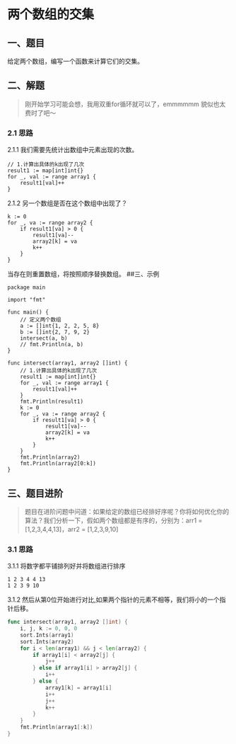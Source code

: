 # 两个数组的交集
## 一、题目
给定两个数组，编写一个函数来计算它们的交集。
## 二、解题
> 刚开始学习可能会想，我用双重for循环就可以了，emmmmmm 貌似也太费时了吧～

### 2.1 思路
2.1.1 我们需要先统计出数组中元素出现的次数。
``` golang
// 1.计算出具体的k出现了几次
result1 := map[int]int{}
for _, val := range array1 {
    result1[val]++
}
```
2.1.2 另一个数组是否在这个数组中出现了？
``` golang
k := 0
for _, va := range array2 {
    if result1[va] > 0 {
        result1[va]--
        array2[k] = va
        k++
    }
}
```
当存在则重置数组，将按照顺序替换数组。
##三、示例
``` golang
package main

import "fmt"

func main() {
	// 定义两个数组
	a := []int{1, 2, 2, 5, 8}
	b := []int{2, 7, 9, 2}
	intersect(a, b)
	// fmt.Println(a, b)
}

func intersect(array1, array2 []int) {
	// 1.计算出具体的k出现了几次
	result1 := map[int]int{}
	for _, val := range array1 {
		result1[val]++
	}
	fmt.Println(result1)
	k := 0
	for _, va := range array2 {
		if result1[va] > 0 {
			result1[va]--
			array2[k] = va
			k++
		}
	}
	fmt.Println(array2)
	fmt.Println(array2[0:k])
}
```
## 三、题目进阶
> 题目在进阶问题中问道：如果给定的数组已经排好序呢？你将如何优化你的算法？我们分析一下，假如两个数组都是有序的，分别为：arr1 = [1,2,3,4,4,13]，arr2 = [1,2,3,9,10]
### 3.1 思路
3.1.1 将数字都平铺排列好并将数组进行排序
```
1 2 3 4 4 13
1 2 3 9 10
```
3.1.2 然后从第0位开始进行对比,如果两个指针的元素不相等，我们将小的一个指针后移。
```go
func intersect(array1, array2 []int) {
	i, j, k := 0, 0, 0
	sort.Ints(array1)
	sort.Ints(array2)
	for i < len(array1) && j < len(array2) {
		if array1[i] < array2[j] {
			j++
		} else if array1[i] > array2[j] {
			i++
		} else {
			array1[k] = array1[i]
			i++
			j++
			k++
		}
	}
	fmt.Println(array1[:k])
}
```
